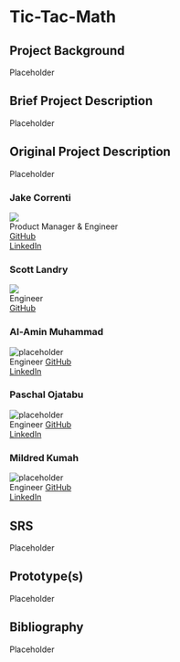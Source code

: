 # Tic-Tac-Math

## Project Background
Placeholder

## Brief Project Description
Placeholder

## Original Project Description
Placeholder


### Jake Correnti
![](https://github.com/jakecorrenti/tic-tac-math/blob/main/pictures/IMG_2025.jpg)\
Product Manager & Engineer\
[GitHub](https://www.github.com/jakecorrenti)\
[LinkedIn](https://www.linkedin.com/in/jake-correnti-18a84a18b)

### Scott Landry
![](https://github.com/jakecorrenti/tic-tac-math/blob/main/pictures/IMG_1597.jpg)\
Engineer\
[GitHub](https://github.com/Scott-Lan)


### Al-Amin Muhammad
![placeholder]()\
Engineer
[GitHub]()\
[LinkedIn]()

### Paschal Ojatabu
![placeholder]()\
Engineer
[GitHub]()\
[LinkedIn]()

### Mildred Kumah
![placeholder]()\
Engineer
[GitHub]()\
[LinkedIn]()

## SRS 
Placeholder

## Prototype(s)
Placeholder

## Bibliography
Placeholder
